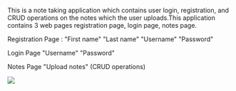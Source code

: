 This is a note taking application which contains user login, registration, and CRUD operations on the notes which the user uploads.This application contains 3 web pages registration page, login page, notes page. 

Registration Page :
 "First name" 
 "Last name"
 "Username"
 "Password"

Login Page
 "Username"
 "Password"

Notes Page
"Upload notes" (CRUD operations)

<image src="er.JPG">